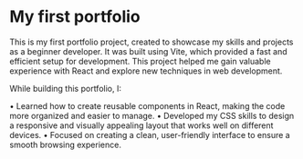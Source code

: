 # My first portfolio 

This is my first portfolio project, created to showcase my skills and projects as a beginner developer. It was built using Vite, which provided a fast and efficient setup for development. This project helped me gain valuable experience with React and explore new techniques in web development.

While building this portfolio, I:

• Learned how to create reusable components in React, making the code more organized and easier to manage.
• Developed my CSS skills to design a responsive and visually appealing layout that works well on different devices.
• Focused on creating a clean, user-friendly interface to ensure a smooth browsing experience.
